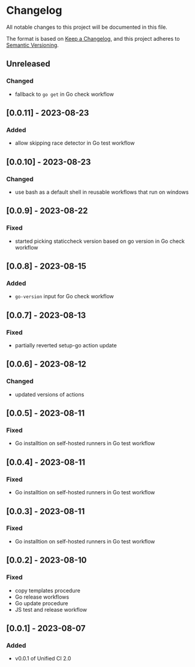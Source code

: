 # Changelog
All notable changes to this project will be documented in this file.

The format is based on [Keep a Changelog](https://keepachangelog.com/en/1.0.0/),
and this project adheres to [Semantic Versioning](https://semver.org/spec/v2.0.0.html).

## Unreleased
### Changed
- fallback to `go get` in Go check workflow

## [0.0.11] - 2023-08-23
### Added
- allow skipping race detector in Go test workflow

## [0.0.10] - 2023-08-23
### Changed
- use bash as a default shell in reusable workflows that run on windows

## [0.0.9] - 2023-08-22
### Fixed
- started picking staticcheck version based on go version in Go check workflow

## [0.0.8] - 2023-08-15
### Added
- `go-version` input for Go check workflow

## [0.0.7] - 2023-08-13
### Fixed
- partially reverted setup-go action update

## [0.0.6] - 2023-08-12
### Changed
- updated versions of actions

## [0.0.5] - 2023-08-11
### Fixed
- Go installtion on self-hosted runners in Go test workflow

## [0.0.4] - 2023-08-11
### Fixed
- Go installtion on self-hosted runners in Go test workflow

## [0.0.3] - 2023-08-11
### Fixed
- Go installtion on self-hosted runners in Go test workflow

## [0.0.2] - 2023-08-10
### Fixed
- copy templates procedure
- Go release workflows
- Go update procedure
- JS test and release workflow

## [0.0.1] - 2023-08-07
### Added
- v0.0.1 of Unified CI 2.0
